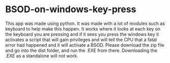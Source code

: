 # BSOD-on-windows-key-press
This app was made using python. It was made with a lot of modules such as keyboard to help make this happen. It works where it looks at each key on the keyboard you are pressing and if it sees you press the windows key it activates a script that will gain privileges and will tell the CPU that a fatal error had happened and it will activate a BSOD. 
Please download the zip file and go into the dist folder, and run the .EXE from there. Downloading the .EXE as a standalone will not work.
